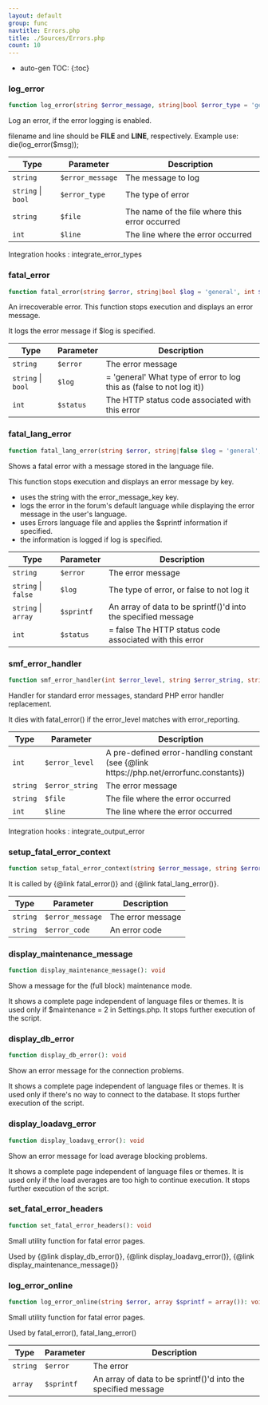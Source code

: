 ```yaml
---
layout: default
group: func
navtitle: Errors.php
title: ./Sources/Errors.php
count: 10
---
```

* auto-gen TOC:
{:toc}
### log_error

```php
function log_error(string $error_message, string|bool $error_type = 'general', string $file = null, int $line = null): string
```
Log an error, if the error logging is enabled.

filename and line should be __FILE__ and __LINE__, respectively.
Example use:
 die(log_error($msg));

Type|Parameter|Description
---|---|---
`string`|`$error_message`|The message to log
`string` &#124; `bool`|`$error_type`|The type of error
`string`|`$file`|The name of the file where this error occurred
`int`|`$line`|The line where the error occurred

Integration hooks
: integrate_error_types

### fatal_error

```php
function fatal_error(string $error, string|bool $log = 'general', int $status = 500): void
```
An irrecoverable error. This function stops execution and displays an error message.

It logs the error message if $log is specified.

Type|Parameter|Description
---|---|---
`string`|`$error`|The error message
`string` &#124; `bool`|`$log`|= 'general' What type of error to log this as \(false to not log it\)\)
`int`|`$status`|The HTTP status code associated with this error

### fatal_lang_error

```php
function fatal_lang_error(string $error, string|false $log = 'general', string|array $sprintf = array(), int $status = 403): void
```
Shows a fatal error with a message stored in the language file.

This function stops execution and displays an error message by key.
- uses the string with the error_message_key key.
- logs the error in the forum's default language while displaying the error
  message in the user's language.
- uses Errors language file and applies the $sprintf information if specified.
- the information is logged if log is specified.

Type|Parameter|Description
---|---|---
`string`|`$error`|The error message
`string` &#124; `false`|`$log`|The type of error, or false to not log it
`string` &#124; `array`|`$sprintf`|An array of data to be sprintf\(\)'d into the specified message
`int`|`$status`|= false The HTTP status code associated with this error

### smf_error_handler

```php
function smf_error_handler(int $error_level, string $error_string, string $file, int $line): void
```
Handler for standard error messages, standard PHP error handler replacement.

It dies with fatal_error() if the error_level matches with error_reporting.

Type|Parameter|Description
---|---|---
`int`|`$error_level`|A pre\-defined error\-handling constant \(see \{@link https://php\.net/errorfunc\.constants\}\)
`string`|`$error_string`|The error message
`string`|`$file`|The file where the error occurred
`int`|`$line`|The line where the error occurred

Integration hooks
: integrate_output_error

### setup_fatal_error_context

```php
function setup_fatal_error_context(string $error_message, string $error_code = null): void|false
```
It is called by {@link fatal_error()} and {@link fatal_lang_error()}.



Type|Parameter|Description
---|---|---
`string`|`$error_message`|The error message
`string`|`$error_code`|An error code

### display_maintenance_message

```php
function display_maintenance_message(): void
```
Show a message for the (full block) maintenance mode.

It shows a complete page independent of language files or themes.
It is used only if $maintenance = 2 in Settings.php.
It stops further execution of the script.

### display_db_error

```php
function display_db_error(): void
```
Show an error message for the connection problems.

It shows a complete page independent of language files or themes.
It is used only if there's no way to connect to the database.
It stops further execution of the script.

### display_loadavg_error

```php
function display_loadavg_error(): void
```
Show an error message for load average blocking problems.

It shows a complete page independent of language files or themes.
It is used only if the load averages are too high to continue execution.
It stops further execution of the script.

### set_fatal_error_headers

```php
function set_fatal_error_headers(): void
```
Small utility function for fatal error pages.

Used by {@link display_db_error()}, {@link display_loadavg_error()},
{@link display_maintenance_message()}

### log_error_online

```php
function log_error_online(string $error, array $sprintf = array()): void
```
Small utility function for fatal error pages.

Used by fatal_error(), fatal_lang_error()

Type|Parameter|Description
---|---|---
`string`|`$error`|The error
`array`|`$sprintf`|An array of data to be sprintf\(\)'d into the specified message

